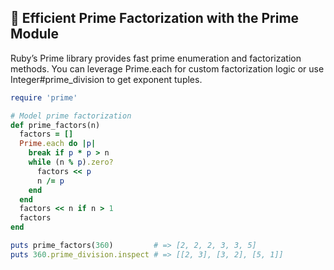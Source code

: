 ## 🥇 Efficient Prime Factorization with the Prime Module
Ruby’s Prime library provides fast prime enumeration and factorization methods. You can leverage Prime.each for custom factorization logic or use Integer#prime_division to get exponent tuples.

```ruby
require 'prime'

# Model prime factorization
def prime_factors(n)
  factors = []
  Prime.each do |p|
    break if p * p > n
    while (n % p).zero?
      factors << p
      n /= p
    end
  end
  factors << n if n > 1
  factors
end

puts prime_factors(360)         # => [2, 2, 2, 3, 3, 5]
puts 360.prime_division.inspect # => [[2, 3], [3, 2], [5, 1]]
```
